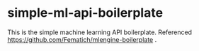 # simple-ml-api-boilerplate

This is the simple machine learning API boilerplate.
Referenced https://github.com/Fematich/mlengine-boilerplate .

